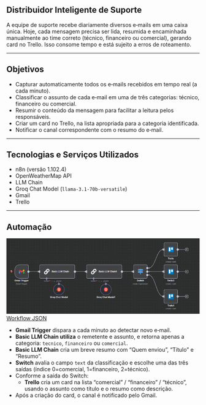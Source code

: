 ## Distribuidor Inteligente de Suporte
A equipe de suporte recebe diariamente diversos e‑mails em uma caixa única. Hoje, cada mensagem precisa ser lida, resumida e encaminhada manualmente ao time correto (técnico, financeiro ou comercial), gerando card no Trello. Isso consome tempo e está sujeito a erros de roteamento.

---

## Objetivos
- Capturar automaticamente todos os e‑mails recebidos em tempo real (a cada minuto).
- Classificar o assunto de cada e‑mail em uma de três categorias: técnico, financeiro ou comercial.
- Resumir o conteúdo da mensagem para facilitar a leitura pelos responsáveis.
- Criar um card no Trello, na lista apropriada para a categoria identificada.
- Notificar o canal correspondente com o resumo do e‑mail.

---

## Tecnologias e Serviços Utilizados

- n8n (versão 1.102.4)
- OpenWeatherMap API
- LLM Chain
- Groq Chat Model (`llama-3.1-70b-versatile`)
- Gmail
- Trello

---

## Automação

![Automação](../../img/distribuidor-suporte.png)<br>
[Workflow JSON](distribuidor-suporte.json)
- **Gmail Trigger** dispara a cada minuto ao detectar novo e‑mail.
- **Basic LLM Chain utiliza** o remetente e assunto, e retorna apenas a categoria: `tecnico`, `financeiro` ou `comercial`.
- **Basic LLM Chain** cria um breve resumo com “Quem enviou”, “Título” e “Resumo”.
- **Switch** avalia o campo `text` da classificação e escolhe uma das três saídas (índice 0=comercial, 1=financeiro, 2=técnico).
- Conforme a saída do Switch:
    - **Trello** cria um card na lista “comercial” / “financeiro” / “técnico”, usando o assunto como título e o resumo como descrição.
- Após a criação do card, o canal é notificado pelo Gmail.